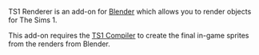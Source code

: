 TS1 Renderer is an add-on for [Blender](https://www.blender.org/) which allows you to render objects for The Sims 1.

This add-on requires the [TS1 Compiler](https://github.com/mixsims/ts1-compiler) to create the final in-game sprites from the renders from Blender.
